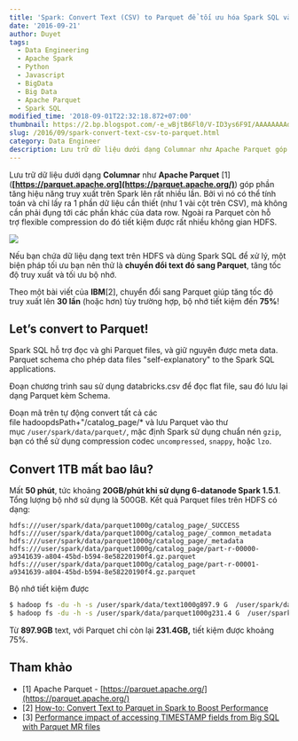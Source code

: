 ```yaml
---
title: 'Spark: Convert Text (CSV) to Parquet để tối ưu hóa Spark SQL và HDFS'
date: '2016-09-21'
author: Duyet
tags:
  - Data Engineering
  - Apache Spark
  - Python
  - Javascript
  - BigData
  - Big Data
  - Apache Parquet
  - Spark SQL
modified_time: '2018-09-01T22:32:18.872+07:00'
thumbnail: https://2.bp.blogspot.com/-e_wBjtB6Fl0/V-ID3ys6F9I/AAAAAAAAd_k/jRxF8H344KM_ywgsxVfQAPy3GDXAd1_fQCK4B/s1600/parquet-logo.png
slug: /2016/09/spark-convert-text-csv-to-parquet.html
category: Data Engineer
description: Lưu trữ dữ liệu dưới dạng Columnar như Apache Parquet góp phần tăng hiệu năng truy xuất trên Spark lên rất nhiều lần. Bởi vì nó có thể tính toán và chỉ lấy ra 1 phần dữ liệu cần thiết (như 1 vài cột trên CSV), mà không cần phải đụng tới các phần khác của data row. Ngoài ra Parquet còn hỗ trợ flexible compression do đó tiết kiệm được rất nhiều không gian HDFS.
---
```


Lưu trữ dữ liệu dưới dạng **Columnar** như **Apache Parquet** \[1\] (**[https://parquet.apache.org](https://parquet.apache.org/)**) góp phần tăng hiệu năng truy xuất trên Spark lên rất nhiều lần. Bởi vì nó có thể tính toán và chỉ lấy ra 1 phần dữ liệu cần thiết (như 1 vài cột trên CSV), mà không cần phải đụng tới các phần khác của data row. Ngoài ra Parquet còn hỗ trợ flexible compression do đó tiết kiệm được rất nhiều không gian HDFS.

[![](https://2.bp.blogspot.com/-e_wBjtB6Fl0/V-ID3ys6F9I/AAAAAAAAd_k/jRxF8H344KM_ywgsxVfQAPy3GDXAd1_fQCK4B/s1600/parquet-logo.png)](http://saveto.co/O9kwvB)

Nếu bạn chứa dữ liệu dạng text trên HDFS và dùng Spark SQL để xử lý, một biện pháp tối ưu bạn nên thử là **chuyển đổi text đó sang Parquet**, tăng tốc độ truy xuất và tối ưu bộ nhớ.

Theo một bài viết của **IBM**\[2\], chuyển đổi sang Parquet giúp tăng tốc độ truy xuất lên **30 lần** (hoặc hơn) tùy trường hợp, bộ nhớ tiết kiệm đến **75%**!

## Let’s convert to Parquet!

Spark SQL hỗ trợ đọc và ghi Parquet files, và giữ nguyên được meta data. Parquet schema cho phép data files "self-explanatory" to the Spark SQL applications.

Đoạn chương trình sau sử dụng databricks.csv để đọc flat file, sau đó lưu lại dạng Parquet kèm Schema.

Đoạn mã trên tự động convert tất cả các file hadoopdsPath+"/catalog_page/\* và lưu Parquet vào thư mục `/user/spark/data/parquet/`, mặc định Spark sử dụng chuẩn nén `gzip`, bạn có thể sử dụng compression codec `uncompressed`, `snappy`, hoặc `lzo`.

## Convert 1TB mất bao lâu?

Mất **50 phút**, tức khoảng **20GB/phút khi sử dụng 6-datanode Spark 1.5.1**. Tổng lượng bộ nhớ sử dụng là 500GB. Kết quả Parquet files trên HDFS có dạng:

```
hdfs:///user/spark/data/parquet1000g/catalog_page/_SUCCESS
hdfs:///user/spark/data/parquet1000g/catalog_page/_common_metadata
hdfs:///user/spark/data/parquet1000g/catalog_page/_metadata
hdfs:///user/spark/data/parquet1000g/catalog_page/part-r-00000-a9341639-a804-45bd-b594-8e58220190f4.gz.parquet
hdfs:///user/spark/data/parquet1000g/catalog_page/part-r-00001-a9341639-a804-45bd-b594-8e58220190f4.gz.parquet
```

Bộ nhớ tiết kiệm được

```bash
$ hadoop fs -du -h -s /user/spark/data/text1000g897.9 G  /user/spark/data/text1000g
$ hadoop fs -du -h -s /user/spark/data/parquet1000g231.4 G  /user/spark/data/parquet1000g
```

Từ **897.9GB** text, với Parquet chỉ còn lại **231.4GB,** tiết kiệm được khoảng 75%.

## Tham khảo

- \[1\] Apache Parquet - [https://parquet.apache.org/](https://parquet.apache.org/)
- \[2\] [How-to: Convert Text to Parquet in Spark to Boost Performance](https://developer.ibm.com/hadoop/2015/12/03/parquet-for-spark-sql/)
- \[3\] [Performance impact of accessing TIMESTAMP fields from Big SQL with Parquet MR files](https://developer.ibm.com/hadoop/2016/08/11/performance-impact-of-accessing-timestamp-fields-from-big-sql-with-parquet-mr-files/)
